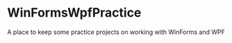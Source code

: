 WinFormsWpfPractice
===================

A place to keep some practice projects on working with WinForms and WPF
